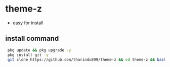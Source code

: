 # theme-z

- easy for install

## install command

```bash
 pkg update && pkg upgrade -y
 pkg install git -y
 git clone https://github.com/tharindu899/theme-z && cd theme-z && bash install.sh
```
